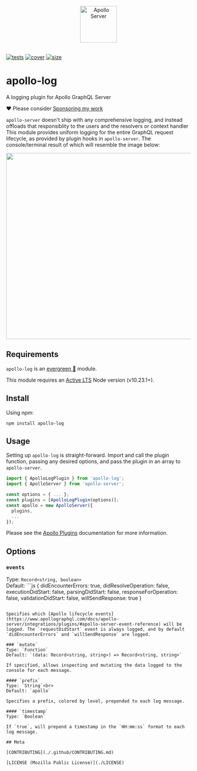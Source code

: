 [tests]: https://img.shields.io/circleci/project/github/shellscape/apollo-log.svg
[tests-url]: https://circleci.com/gh/shellscape/apollo-log
[cover]: https://codecov.io/gh/shellscape/apollo-log/branch/master/graph/badge.svg
[cover-url]: https://codecov.io/gh/shellscape/apollo-log
[size]: https://packagephobia.now.sh/badge?p=apollo-log
[size-url]: https://packagephobia.now.sh/result?p=apollo-log

<div align="center">
	<img src='https://user-images.githubusercontent.com/841294/53402609-b97a2180-39ba-11e9-8100-812bab86357c.png' height='100' alt='Apollo Server'><br/><br/>
</div>

[![tests][tests]][tests-url]
[![cover][cover]][cover-url]
[![size][size]][size-url]

# apollo-log

A logging plugin for Apollo GraphQL Server

:heart: Please consider [Sponsoring my work](https://github.com/sponsors/shellscape)

`apollo-server` doesn't ship with any comprehensive logging, and instead offloads that responsiblity to the users and the resolvers or context handler This module provides uniform logging for the entire GraphQL request lifecycle, as provided by plugin hooks in `apollo-server`. The console/terminal result of which will resemble the image below:

<img src="https://github.com/shellscape/apollo-log/raw/master/.github/screen.png" width="508">

## Requirements

`apollo-log` is an [evergreen 🌲](./.github/FAQ.md#what-does-evergreen-mean) module.

This module requires an [Active LTS](https://github.com/nodejs/Release) Node version (v10.23.1+).

## Install

Using npm:

```console
npm install apollo-log
```

## Usage

Setting up `apollo-log` is straight-forward. Import and call the plugin function, passing any desired options, and pass the plugin in an array to `apollo-server`.

```js
import { ApolloLogPlugin } from 'apollo-log';
import { ApolloServer } from 'apollo-server';

const options = { ... };
const plugins = [ApolloLogPlugin(options)];
const apollo = new ApolloServer({
  plugins,
  ...
});
```

Please see the [Apollo Plugins](https://www.apollographql.com/docs/apollo-server/integrations/plugins/#installing-a-plugin) documentation for more information.

## Options

### `events`

Type: `Record<string, boolean>`<br>
Default: ```js
{
didEncounterErrors: true,
didResolveOperation: false,
executionDidStart: false,
parsingDidStart: false,
responseForOperation: false,
validationDidStart: false,
willSendResponse: true
}

```

Specifies which [Apollo lifecycle events](https://www.apollographql.com/docs/apollo-server/integrations/plugins/#apollo-server-event-reference) will be logged. The `requestDidStart` event is always logged, and by default `didEncounterErrors` and `willSendResponse` are logged.

### `mutate`
Type: `Function`
Default: `(data: Record<string, string>) => Record<string, string>`

If specified, allows inspecting and mutating the data logged to the console for each message.

#### `prefix`
Type: `String`<br>
Default: `apollo`

Specifies a prefix, colored by level, prepended to each log message.

#### `timestamp`
Type: `Boolean`

If `true`, will prepend a timestamp in the `HH:mm:ss` format to each log message.

## Meta

[CONTRIBUTING](./.github/CONTRIBUTING.md)

[LICENSE (Mozilla Public License)](./LICENSE)
```

